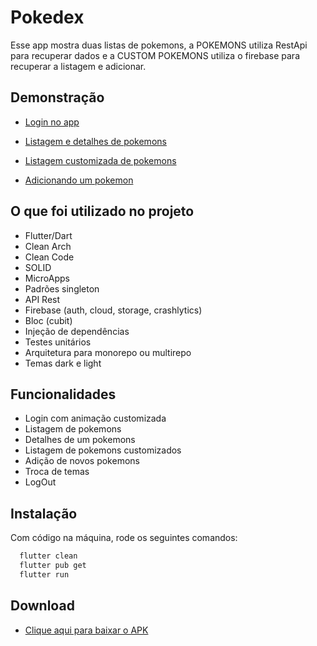 

# Pokedex 

Esse app mostra duas listas de pokemons, a POKEMONS utiliza RestApi para recuperar dados e a CUSTOM POKEMONS utiliza o firebase para recuperar a listagem e adicionar.


## Demonstração

 - [Login no app](https://github.com/gabrielpatricksouza/pokedex/blob/master/assets/examples/login_example.mp4)

 - [Listagem e detalhes de pokemons](https://github.com/gabrielpatricksouza/pokedex/blob/master/assets/examples/list_pokemons_example.mp4)

 - [Listagem customizada de pokemons](https://github.com/gabrielpatricksouza/pokedex/blob/master/assets/examples/custom_pokemons_example.mp4)

 - [Adicionando um pokemon](https://github.com/gabrielpatricksouza/pokedex/blob/master/assets/examples/add_pokemon_example.mp4)

## O que foi utilizado no projeto

- Flutter/Dart
- Clean Arch
- Clean Code
- SOLID
- MicroApps
- Padrões singleton
- API Rest
- Firebase (auth, cloud, storage, crashlytics)
- Bloc (cubit)
- Injeção de dependências 
- Testes unitários
- Arquitetura para monorepo ou multirepo
- Temas dark e light


## Funcionalidades

- Login com animação customizada
- Listagem de pokemons
- Detalhes de um pokemons
- Listagem de pokemons customizados 
- Adição de novos pokemons
- Troca de temas
- LogOut


## Instalação

Com código na máquina, rode os seguintes comandos:

```bash
  flutter clean
  flutter pub get
  flutter run
```
    
## Download

 - [Clique aqui para baixar o APK](https://github.com/gabrielpatricksouza/pokedex/blob/master/assets/examples/login_example.mp4)
